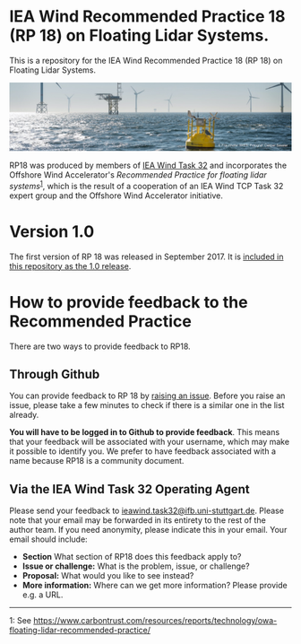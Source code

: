 # IEA Wind Recommended Practice 18 (RP 18) on Floating Lidar Systems.

This is a repository for the IEA Wind Recommended Practice 18 (RP 18) on Floating Lidar Systems.

![](floating_lidar_photo_IWES.jpg)

RP18 was produced by members of [IEA Wind Task 32](http://community.ieawind.org/task32/) and incorporates the Offshore Wind Accelerator's _Recommended Practice for floating lidar systems_<sup>[1](#CTRM)</sup>, which is the result of a cooperation of an IEA Wind TCP Task 32 expert group and the Offshore Wind Accelerator initiative. 

# Version 1.0
The first version of RP 18 was released in September 2017. It is [included in this repository as the 1.0 release](./../../releases/tag/1.0).

# How to provide feedback to the Recommended Practice
There are two ways to provide feedback to RP18.

## Through Github
You can provide feedback to RP 18 by [raising an issue](https://github.com/IEA-Wind-Task-32/RP18-floating-lidar-systems/issues). Before you raise an issue, please take a few minutes to check if there is a similar one in the list already.

**You will have to be logged in to Github to provide feedback**. This means that your feedback will be associated with your username, which may make it possible to identify you. We prefer to have feedback associated with a name because RP18 is a community document.

## Via the IEA Wind Task 32 Operating Agent
Please send your feedback to [ieawind.task32@ifb.uni-stuttgart.de](mailto:ieawind.task32@ifb.uni-stuttgart.de). Please note that your email may be forwarded in its entirety to the rest of the author team. If you need anonymity, please indicate this in your email. Your email should include:
- **Section** What section of RP18 does this feedback apply to?
- **Issue or challenge:** What is the problem, issue, or challenge?
- **Proposal:** What would you like to see instead?
- **More information:** Where can we get more information? Please provide e.g. a URL.

<hr>

<smaller><a name="CTRM">1</a>: See https://www.carbontrust.com/resources/reports/technology/owa-floating-lidar-recommended-practice/</smaller>
